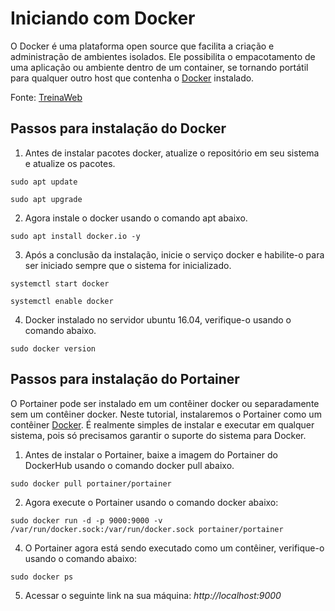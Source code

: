 # Iniciando com Docker

O Docker é uma plataforma open source que facilita a criação e administração de ambientes isolados. Ele possibilita o empacotamento de uma aplicação ou ambiente dentro de um container, se tornando portátil para qualquer outro host que contenha o [Docker](https://www.docker.com/) instalado.

Fonte: [TreinaWeb](https://www.treinaweb.com.br/blog/no-final-das-contas-o-que-e-o-docker-e-como-ele-funciona/#:~:text=O%20Docker%20%C3%A9%20uma%20plataforma,que%20contenha%20o%20Docker%20instalado.)

## Passos para instalação do Docker 

1. Antes de instalar pacotes docker, atualize o repositório em seu sistema e
atualize os pacotes.

```
sudo apt update
```
```
sudo apt upgrade
```

2. Agora instale o docker usando o comando apt abaixo.
```
sudo apt install docker.io -y
```

3. Após a conclusão da instalação, inicie o serviço docker e habilite-o para ser
iniciado sempre que o sistema for inicializado.

```
systemctl start docker
```
```
systemctl enable docker
```

4. Docker instalado no servidor ubuntu 16.04, verifique-o usando o comando
abaixo.

```
sudo docker version
```

## Passos para instalação do Portainer

O Portainer pode ser instalado em um contêiner docker ou separadamente sem
um contêiner docker. Neste tutorial, instalaremos o Portainer como um
contêiner [Docker](https://www.docker.com/). É realmente simples de instalar e executar em qualquer
sistema, pois só precisamos garantir o suporte do sistema para Docker.

1. Antes de instalar o Portainer, baixe a imagem do Portainer do DockerHub
usando o comando docker pull abaixo.

```
sudo docker pull portainer/portainer
```
2. Agora execute o Portainer usando o comando docker abaixo:

```
sudo docker run -d -p 9000:9000 -v /var/run/docker.sock:/var/run/docker.sock portainer/portainer
```

4. O Portainer agora está sendo executado como um contêiner, verifique-o
usando o comando abaixo:

```
sudo docker ps
```
5. Acessar o seguinte link na sua máquina: *http://localhost:9000*
